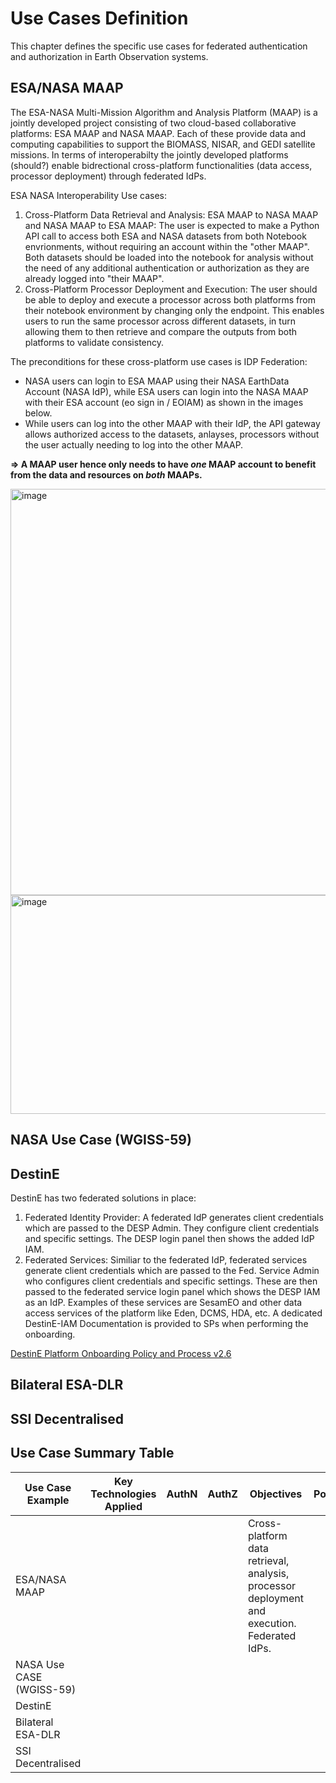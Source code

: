 # Use Cases Definition

This chapter defines the specific use cases for federated authentication and authorization in Earth Observation systems.


## ESA/NASA MAAP 

The ESA-NASA Multi-Mission Algorithm and Analysis Platform (MAAP) is a jointly developed project consisting of two cloud-based collaborative platforms: ESA MAAP and NASA MAAP. Each of these provide data and computing capabilities to support the BIOMASS, NISAR, and GEDI satellite missions.  In terms of interoperabilty the jointly developed platforms (should?) enable bidrectional cross-platform functionalities (data access, processor deployment) through federated IdPs.

ESA NASA Interoperability Use cases: 
1. Cross-Platform Data Retrieval and Analysis: ESA MAAP to NASA MAAP and NASA MAAP to ESA MAAP: The user is expected to make a Python API call to access both ESA and NASA datasets from both Notebook envrionments, without requiring an account within the "other MAAP". Both datasets should be loaded into the notebook for analysis without the need of any additional authentication or authorization as they are already logged into "their MAAP".
2. Cross-Platform Processor Deployment and Execution: The user should be able to deploy and execute a processor across both platforms from their notebook environment by changing only the endpoint. This enables users to run the same processor across different datasets, in turn allowing them to then retrieve and compare the outputs from both platforms to validate consistency.

The preconditions for these cross-platform use cases is IDP Federation: 

- NASA users can login to ESA MAAP using their NASA EarthData Account (NASA IdP), while ESA users can login into the NASA MAAP with their ESA account (eo sign in / EOIAM) as shown in the images below.
- While users can log into the other MAAP with their IdP, the API gateway allows authorized access to the datasets, anlayses, processors without the user actually needing to log into the other MAAP. 

**=> A MAAP user hence only needs to have *one* MAAP account to benefit from the data and resources on *both* MAAPs.**


<img width="1000" height="650" alt="image" src="https://github.com/user-attachments/assets/4bc950b8-a91b-4d32-937c-907d230fa6c0" />

<img width="1000" height="350" alt="image" src="https://github.com/user-attachments/assets/a7dd75ee-e8ba-4312-9cb7-398869fa9409" />



## NASA Use Case (WGISS-59) 

## DestinE 
DestinE has two federated solutions in place: 
1. Federated Identity Provider: A federated IdP generates client credentials which are passed to the DESP Admin. They configure client credentials and specific settings. The DESP login panel then shows the added IdP IAM. 
2. Federated Services: Similiar to the federated IdP, federated services generate client credentials which are passed to the Fed. Service Admin who configures client credentials and specific settings. These are then passed to the federated service login panel which shows the DESP IAM as an IdP. Examples of these services are SesamEO and other data access services of the platform like Eden, DCMS, HDA, etc. A dedicated DestinE-IAM Documentation is provided to SPs when performing the onboarding.

[DestinE Platform Onboarding Policy and Process v2.6](https://platform.destine.eu/wp-content/uploads/2024/11/DEST-SRCO-PR-2300339-Onboarding-Policy-and-Process-v2.6.pdf)

## Bilateral ESA-DLR

## SSI Decentralised


## Use Case Summary Table

| Use Case Example    | Key Technologies Applied | AuthN |AuthZ | Objectives |PoC|
| -------- | ------- | ------- |------- |------- |------- |
|     ESA/NASA MAAP     |     |  |    |   Cross-platform data retrieval, analysis, processor deployment and execution. Federated IdPs.  |   |
|NASA Use CASE (WGISS-59)  |      |     |     |     |   |
|   DestinE  |   |    |    |    |   |
|   Bilateral ESA-DLR  |   |    |    |    |   |
|   SSI Decentralised  |   |    |    |    |   |
